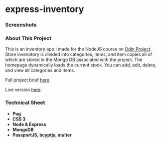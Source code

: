 # express-inventory
<h3>Screenshots</h3>

<h3>About This Project</h3>
<p>This is an inventory app I made for the NodeJS course on <a href="https://www.theodinproject.com/">Odin Project</a>. Store invenotory is
divided into categories, items, and item copies all of which are stored in the Mongo DB associated with the project. The homepage dynamically 
loads the current stock. You can add, edit, delete, and view all categories and items.
</p>
<p>Full project brief <a href="">here</a></p>
<p>Live version <a href="">here</a>.</p>


<h3>Technical Sheet</h3>

<strong>
<ul>
  <li>Pug</li>
  <li>CSS 3</li>
  <li>Node & Express</li>
  <li>MongoDB</li>
  <li>PassportJS, bcyptjs, multer</li>
</ul>
</strong>
